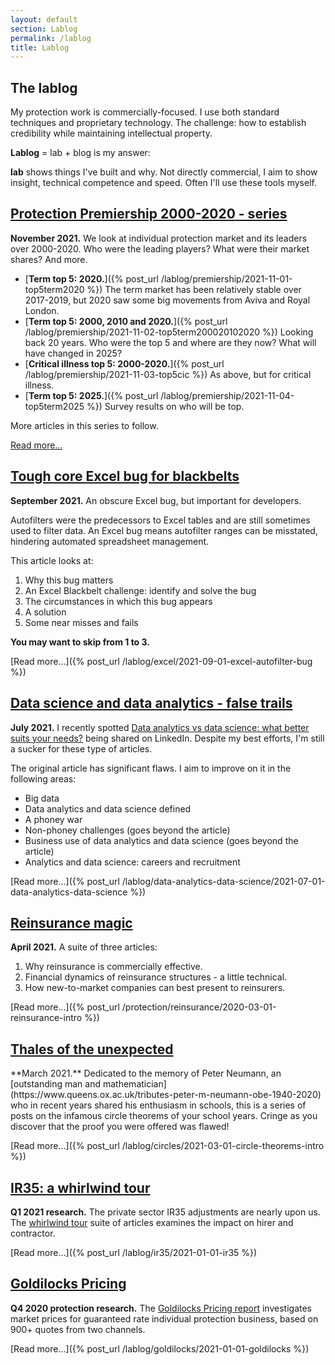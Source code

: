 ```yaml
---
layout: default
section: Lablog
permalink: /lablog
title: Lablog
---
```


## The lablog

My protection work is commercially-focused. I use both standard techniques and proprietary technology. The challenge: how to establish credibility while maintaining intellectual property.

**Lablog** = lab + blog is my answer:

**lab** shows things I've built and why. Not directly commercial, I aim to show insight, technical competence and speed. Often I'll use these tools myself.

## [Protection Premiership 2000-2020 - series](/protection/premiership)

**November 2021.** We look at individual protection market and its leaders over 2000-2020.      Who were the leading players? What were their market shares? And more.

- [**Term top 5: 2020.**]({% post_url /lablog/premiership/2021-11-01-top5term2020 %}) The term market has been relatively stable over 2017-2019, but 2020 saw some big movements from Aviva and Royal London.
- [**Term top 5: 2000, 2010 and 2020.**]({% post_url /lablog/premiership/2021-11-02-top5term200020102020 %}) Looking back 20 years. Who were the top 5 and where are they now? What will have changed in 2025?
- [**Critical illness top 5: 2000-2020.**]({% post_url /lablog/premiership/2021-11-03-top5cic %}) As above, but for critical illness.
- [**Term top 5: 2025.**]({% post_url /lablog/premiership/2021-11-04-top5term2025 %}) Survey results on who will be top.

More articles in this series to follow.

[Read more...](/premiership/top5term2020)

<!-- 
<h2><a href="{% post_url /protection/2021-11-02-premiership %}">Protection Premiership 2000-2020</a></h2>

**November 2021.** We look at the term (life and accelerated critical illness cover) part of the individual protection market. Who were the leading players over 2000-2020? What were their market shares?

The term market has been relatively stable over 2017-2019, but 2020 saw some big movements from Aviva and Royal London.

[Read more...]({% post_url /protection/2021-11-02-premiership %})
-->

<h2><a href="{% post_url /lablog/excel/2021-09-01-excel-autofilter-bug %}">Tough core Excel bug for blackbelts</a></h2>

**September 2021.** An obscure Excel bug, but important for developers.

Autofilters were the predecessors to Excel tables and are still sometimes used to filter data. An Excel bug means autofilter ranges can be misstated, hindering automated spreadsheet management.

This article looks at:

1. Why this bug matters
1. An Excel Blackbelt challenge: identify and solve the bug
1. The circumstances in which this bug appears
1. A solution
1. Some near misses and fails

**You may want to skip from 1 to 3.**

[Read more...]({% post_url /lablog/excel/2021-09-01-excel-autofilter-bug %})

<h2><a href="{% post_url /lablog/data-analytics-data-science/2021-07-01-data-analytics-data-science %}">Data science and data analytics - false trails</a></h2>

**July 2021.** I recently spotted [Data analytics vs data science: what better suits your needs?](https://www.analyticsinsight.net/data-analytics-vs-data-science-what-better-suits-your-needs/) being shared on LinkedIn. Despite my best efforts, I'm still a sucker for these type of articles.

The original article has significant flaws. I aim to improve on it in the following areas:

- Big data
- Data analytics and data science defined
- A phoney war
- Non-phoney challenges (goes beyond the article)
- Business use of data analytics and data science (goes beyond the article)
- Analytics and data science: careers and recruitment

[Read more...]({% post_url /lablog/data-analytics-data-science/2021-07-01-data-analytics-data-science %})

<h2><a href="{% post_url /protection/reinsurance/2020-03-01-reinsurance-intro %}">Reinsurance magic</a></h2>

**April 2021.** A suite of three articles:

1. Why reinsurance is commercially effective.
1. Financial dynamics of reinsurance structures - a little technical.
1. How new-to-market companies can best present to reinsurers.

[Read more...]({% post_url /protection/reinsurance/2020-03-01-reinsurance-intro %})

<h2><a href="{% post_url /lablog/circles/2021-03-01-circle-theorems-intro %}">Thales of the unexpected</a></h2>
**March 2021.** Dedicated to the memory of Peter Neumann, an [outstanding man and mathematician](https://www.queens.ox.ac.uk/tributes-peter-m-neumann-obe-1940-2020) who in recent years shared his enthusiasm in schools, this is a series of posts on the infamous circle theorems of your school years. Cringe as you discover that the proof you were offered was flawed!

[Read more...]({% post_url /lablog/circles/2021-03-01-circle-theorems-intro %})

<h2><a href="{% post_url /lablog/ir35/2021-01-01-ir35 %}">IR35: a whirlwind tour</a></h2>

**Q1 2021 research.** The private sector IR35 adjustments are nearly upon us. The [whirlwind tour](ir35) suite of articles examines the impact on hirer and contractor.

[Read more...]({% post_url /lablog/ir35/2021-01-01-ir35 %})

<h2><a href="{% post_url /lablog/goldilocks/2021-01-01-goldilocks %}">Goldilocks Pricing</a></h2>

**Q4 2020 protection research.** The [Goldilocks Pricing report](goldilocks) investigates market prices for guaranteed rate individual protection business, based on 900+ quotes from two channels.

[Read more...]({% post_url /lablog/goldilocks/2021-01-01-goldilocks %})